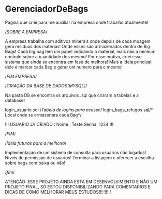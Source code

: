 # GerenciadorDeBags
Pagina que criei para me auxiliar na empresa onde trabalho atualmente!

/*SOBRE A EMPRESA*/

A empresa trabalha com aditivos minerais onde depois de cada moagem gera residuos dos materias! Onde esses são armazenados dentro de Big Bags! Cada big bag tem um papel indicando o material, mais não a nenhum controle sobre a quantidade dos mesmo! Por esse motivo, criei esse sistema que ainda se encontra em fase de melhora! Mais a ideia principal dele é marcar cada Bag e gerar um numero para o mesmo!

/*FIM  EMPRESA*/

/*CRIAÇÃO DA BASE DE DADOS(MYSQL)*/ 

Na pasta DB se encontra os arquivos .sql que criaram a tabelas e a database!

login_usuario.sql /*Tabela de logins para acesso*/
login_bags_refugos.sql/* Local onde se armazenara cada Bag*/

!!! USUARIO JA CRIADO : Nome : Teste Senha: 1234 !!!!

/*FIM*/


/*Ideia futuras para a melhoria*/

Implementação de um sistema de consulta para usuarios não logados!
Niveis de permissão de usuarios!
Terminar a listagem e oferecer a escolha sobre bags com baixa ou não!

/*fim*/

ATENÇÃO: ESSE PROJETO AINDA ESTA EM DESENVOLVIMENTO E NÃO UM PROJETO FINAL, SÓ ESTOU DISPONIBILIZANDO PARA COMENTARIOS E DICAS DE COMO MELHORAR MEUS ESTUDOS!!!!!!!!!!
